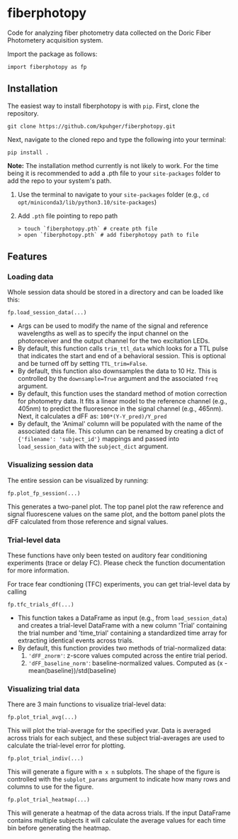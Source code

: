 
# fiberphotopy

Code for analyzing fiber photometry data collected on the Doric Fiber
Photometery acquisition system.

Import the package as follows:

``` {.python}
import fiberphotopy as fp
```

## Installation

The easiest way to install fiberphotopy is with `pip`. First, clone the
repository.

``` {.bash}
git clone https://github.com/kpuhger/fiberphotopy.git
```

Next, navigate to the cloned repo and type the following into your
terminal:

``` {.bash}
pip install .
```

**Note:** The installation method currently is not likely to work.
For the time being it is recommended to add a .pth file to your `site-packages` folder to add the repo to your system's path.

1. Use the terminal to navigate to your `site-packages` folder (e.g., `cd opt/miniconda3/lib/python3.10/site-packages`)
2. Add `.pth` file pointing to repo path

    ```{.bash}
    > touch `fiberphotopy.pth` # create pth file
    > open `fiberphotopy.pth` # add fiberphotopy path to file
    ```

## Features

### Loading data

Whole session data should be stored in a directory and can be loaded
like this:

``` {.python}
fp.load_session_data(...)
```

- Args can be used to modify the name of the signal and reference
    wavelengths as well as to specify the input channel on the
    photoreceiver and the output channel for the two excitation LEDs.
- By default, this function calls `trim_ttl_data` which looks for a
    TTL pulse that indicates the start and end of a behavioral session.
    This is optional and be turned off by setting `TTL_trim=False`.
- By default, this function also downsamples the data to 10 Hz. This
    is controlled by the `downsample=True` argument and the associated
    `freq` argument.
- By default, this function uses the standard method of motion
    correction for photometry data. It fits a linear model to the
    reference channel (e.g., 405nm) to predict the fluoresence in the
    signal channel (e.g., 465nm). Next, it calculates a dFF as:
    `100*(Y-Y_pred)/Y_pred`
- By default, the 'Animal' column will be populated with the name of
    the associated data file. This column can be renamed by creating a
    dict of `{'filename': 'subject_id'}` mappings and passed into
    `load_session_data` with the `subject_dict` argument.

### Visualizing session data

The entire session can be visualized by running:

``` {.python}
fp.plot_fp_session(...)
```

This generates a two-panel plot. The top panel plot the raw reference
and signal fluorescene values on the same plot, and the bottom panel
plots the dFF calculated from those reference and signal values.

### Trial-level data

These functions have only been tested on auditory fear conditioning
experiments (trace or delay FC). Please check the function documentation
for more information.

For trace fear condtioning (TFC) experiments, you can get trial-level
data by calling

``` {.python}
fp.tfc_trials_df(...)
```

- This function takes a DataFrame as input (e.g., from
    `load_session_data`) and creates a trial-level DataFrame with a new
    column 'Trial' containing the trial number and 'time_trial'
    containing a standardized time array for extracting identical events
    across trials.
- By default, this function provides two methods of trial-normalized
    data:
    1. `'dFF_znorm'`: z-score values computed across the entire trial
        period.
    2. `'dFF_baseline_norm'`: baseline-normalized values. Computed as
        (x - mean(baseline))/std(baseline)

### Visualizing trial data

There are 3 main functions to visualize trial-level data:

``` {.python}
fp.plot_trial_avg(...)
```

This will plot the trial-average for the specified yvar. Data is
averaged across trials for each subject, and these subject
trial-averages are used to calculate the trial-level error for plotting.

``` {.python}
fp.plot_trial_indiv(...)
```

This will generate a figure with `m x n` subplots. The shape of the
figure is controlled with the `subplot_params` argument to indicate how
many rows and columns to use for the figure.

``` {.python}
fp.plot_trial_heatmap(...)
```

This will generate a heatmap of the data across trials. If the input
DataFrame contains multiple subjects it will calculate the average
values for each time bin before generating the heatmap.

